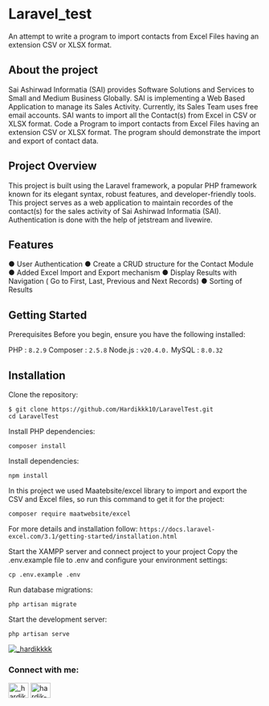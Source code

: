 # Laravel_test

An attempt to write a program to import contacts from Excel Files having an extension CSV or XLSX format.

## About the project

Sai Ashirwad Informatia (SAI) provides Software Solutions and Services to Small and Medium Business Globally. SAI is implementing a Web Based Application to manage its Sales Activity. Currently, its Sales Team uses free email accounts. SAI wants to import all the Contact(s) from Excel in CSV or XLSX format.
Code a Program to import contacts from Excel Files having an extension CSV or XLSX format.
The program should demonstrate the import and export of contact data.

## Project Overview

This project is built using the Laravel framework, a popular PHP framework known for its elegant syntax, robust features, and developer-friendly tools. This project serves as a web application to maintain recordes of the contact(s) for the sales activity of Sai Ashirwad Informatia (SAI). Authentication is done with the help of jetstream and livewire.

## Features

● User Authentication
● Create a CRUD structure for the Contact Module
● Added Excel Import and Export mechanism
● Display Results with Navigation ( Go to First, Last, Previous and Next Records)
● Sorting of Results

## Getting Started

Prerequisites
Before you begin, ensure you have the following installed:

PHP : `8.2.9`
Composer : `2.5.8`
Node.js : `v20.4.0.`
MySQL : `8.0.32`

## Installation

Clone the repository:

```
$ git clone https://github.com/Hardikkk10/LaravelTest.git 
cd LaravelTest
```


Install PHP dependencies:

```
composer install
```

Install dependencies:

```
npm install
```

In this project we used Maatebsite/excel library to import and export the CSV and Excel files, so run this command to get it for the project:

```
composer require maatwebsite/excel
```

For more details and installation follow:
`https://docs.laravel-excel.com/3.1/getting-started/installation.html`

Start the XAMPP server and connect project to your project
Copy the .env.example file to .env and configure your environment settings:

`cp .env.example .env`

Run database migrations:

```
php artisan migrate
```

Start the development server:

```
php artisan serve
```

<p align="left"> <a href="https://twitter.com/hardikkkk1" target="blank"><img src="https://img.shields.io/twitter/follow/_hardikkkk?logo=twitter&style=for-the-badge" alt="_hardikkkk" /></a> </p>

<h3 align="left">Connect with me:</h3>
<p align="left">
<a href="https://twitter.com/hardikkkk1" target="blank"><img align="center" src="https://raw.githubusercontent.com/rahuldkjain/github-profile-readme-generator/master/src/images/icons/Social/twitter.svg" alt="_hardikkkk" height="30" width="40" /></a>
<a href="https://linkedin.com/in/mhatre-hardik" target="blank"><img align="center" src="https://raw.githubusercontent.com/rahuldkjain/github-profile-readme-generator/master/src/images/icons/Social/linked-in-alt.svg" alt="hardik-mhatre" height="30" width="40" /></a>
</p>
